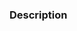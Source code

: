 <!--

Thank you for contributing! Please follow the steps below to help us process your PR quickly.

- 📝 Use a meaningful title for the pull request and include the name of the package modified.
- ✅ Add or edit tests to reflect the change (run `yarn test`).
- 🔍 Add or edit Storybook examples to reflect the change (run `yarn dev`).
- 🙏 Please review your own PR to check for anything you may have missed.

-->

### Description

<!-- Describe the change you are introducing -->
